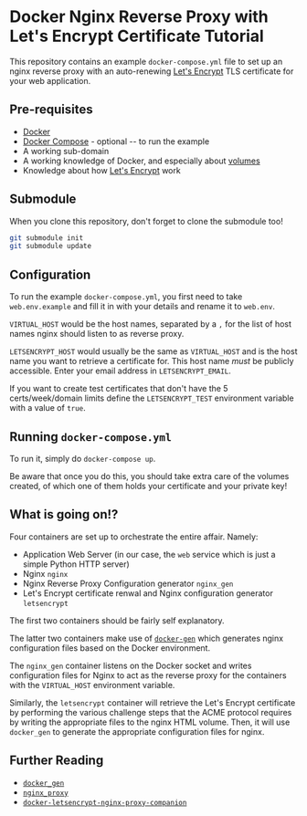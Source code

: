 # Docker Nginx Reverse Proxy with Let's Encrypt Certificate Tutorial

This repository contains an example `docker-compose.yml` file to set up an nginx reverse proxy
with an auto-renewing [Let's Encrypt](https://letsencrypt.org/) TLS certificate for your web application.

## Pre-requisites
 - [Docker](https://docs.docker.com/engine/installation/)
 - [Docker Compose](https://docs.docker.com/compose/install/) - optional -- to run the example
 - A working sub-domain
 - A working knowledge of Docker, and especially about
 [volumes](https://docs.docker.com/engine/tutorials/dockervolumes/)
 - Knowledge about how [Let's Encrypt](https://letsencrypt.org/) work

## Submodule
When you clone this repository, don't forget to clone the submodule too!

```bash
git submodule init
git submodule update
```

## Configuration
To run the example `docker-compose.yml`, you first need to take `web.env.example` and fill it in with your details
and rename it to `web.env`.

`VIRTUAL_HOST` would be the host names, separated by a `,` for the list of host names nginx should listen to as
reverse proxy.

`LETSENCRYPT_HOST` would usually be the same as `VIRTUAL_HOST` and is the host name you want to retrieve a certificate
for. This host name *_must_* be publicly accessible. Enter your email address in `LETSENCRYPT_EMAIL`.

If you want to create test certificates that don't have the 5 certs/week/domain limits define the `LETSENCRYPT_TEST`
environment variable with a value of `true`.

## Running `docker-compose.yml`
To run it, simply do `docker-compose up`.

Be aware that once you do this, you should take extra care of the volumes created, of which one of them holds your
certificate and your private key!

## What is going on!?
Four containers are set up to orchestrate the entire affair. Namely:

 - Application Web Server (in our case, the `web` service which is just a simple Python HTTP server)
 - Nginx `nginx`
 - Nginx Reverse Proxy Configuration generator `nginx_gen`
 - Let's Encrypt certificate renwal and Nginx configuration generator `letsencrypt`

The first two containers should be fairly self explanatory.

The latter two containers make use of [`docker-gen`](https://github.com/jwilder/docker-gen) which generates nginx
configuration files based on the Docker environment.

The `nginx_gen` container listens on the Docker socket and writes configuration files for Nginx to act as the
reverse proxy for the containers with the `VIRTUAL_HOST` environment variable.

Similarly, the `letsencrypt` container will retrieve the Let's Encrypt certificate by performing the various
challenge steps that the ACME protocol requires by writing the appropriate files to the nginx HTML volume. Then,
it will use `docker_gen` to generate the appropriate configuration files for nginx.

## Further Reading
 - [`docker_gen`](https://github.com/jwilder/docker-gen)
 - [`nginx_proxy`](https://github.com/jwilder/nginx-proxy)
 - [`docker-letsencrypt-nginx-proxy-companion`](https://github.com/JrCs/docker-letsencrypt-nginx-proxy-companion)
